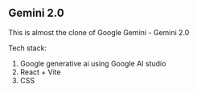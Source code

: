 ## Gemini 2.0

This is almost the clone of Google Gemini - Gemini 2.0

Tech stack:

1. Google generative ai using Google AI studio
2. React + Vite
3. CSS
